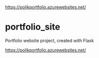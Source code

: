 https://polikportfolio.azurewebsites.net/

# portfolio_site
Portfolio website project, created with Flask

https://polikportfolio.azurewebsites.net/
